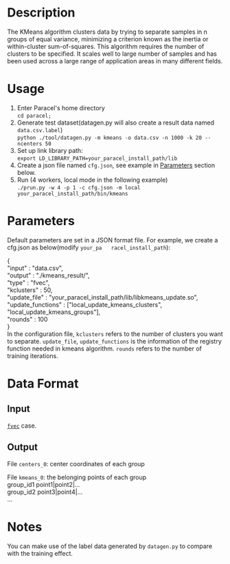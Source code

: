 # Description
The KMeans algorithm clusters data by trying to separate samples in n groups of equal variance, minimizing a criterion known as the inertia <inertia> or within-cluster sum-of-squares. This algorithm requires the number of clusters to be specified. It scales well to large number of samples and has been used across a large range of application areas in many different fields.

# Usage
1. Enter Paracel's home directory  
```cd paracel;``` 
1. Generate test dataset(datagen.py will also create a result data named `data.csv.label`)   
```python ./tool/datagen.py -m kmeans -o data.csv -n 1000 -k 20 --ncenters 50```
2. Set up link library path:  
```export LD_LIBRARY_PATH=your_paracel_install_path/lib```    
3. Create a json file named `cfg.json`, see example in [Parameters](#parameters) section below.  
4. Run (4 workers, local mode in the following example)  
```./prun.py -w 4 -p 1 -c cfg.json -m local your_paracel_install_path/bin/kmeans```

# Parameters
Default parameters are set in a JSON format file. For example, we create a cfg.json as below(modify `your_pa   racel_install_path`):  

{  
    "input" : "data.csv",  
    "output" : "./kmeans_result/",  
    "type" : "fvec",  
    "kclusters" : 50,  
    "update_file" : "your_paracel_install_path/lib/libkmeans_update.so",  
    "update_functions" : ["local_update_kmeans_clusters", "local_update_kmeans_groups"],  
    "rounds" : 100  
}  
In the configuration file, `kclusters` refers to the number of clusters you want to separate. `update_file`, `update_functions` is the information of the registry function needed in kmeans algorithm. `rounds` refers to the number of training iterations.


# Data Format
## Input
[`fvec`](http://paracel.io/docs/api_reference.html#load) case.

## Output
File `centers_0`: center coordinates of each group

File `kmeans_0`: the belonging points of each group  
group_id1 point1|point2|...  
group_id2 point3|point4|...  
...  

# Notes
You can make use of the label data generated by `datagen.py` to compare with the training effect.
